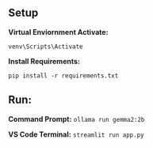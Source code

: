 **<h2>Setup</h2>**
**Virtual Enviornment Activate:**

`
venv\Scripts\Activate
`

**Install Requirements:**

`
pip install -r requirements.txt
`

**<h2>Run:</h2>**

**Command Prompt:**
`
ollama run gemma2:2b
`


**VS Code Terminal:**
`
streamlit run app.py
`
